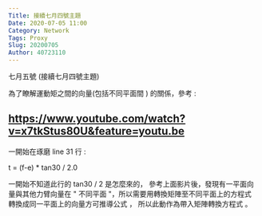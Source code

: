 ```yaml
---
Title: 接續七月四號主題
Date: 2020-07-05 11:00
Category: Network
Tags: Proxy
Slug: 20200705
Author: 40723110
---
```


七月五號
(接續七月四號主題)

為了瞭解運動矩之間的向量(包括不同平面間 ) 的關係，參考 : 

https://www.youtube.com/watch?v=x7tkStus80U&feature=youtu.be
----

一開始在琢磨 line 31 行 :

t = (f-e) * tan30 / 2.0

一開始不知道此行的 tan30 / 2 是怎麼來的， 參考上面影片後，發現有一平面向量與其他力臂向量在 " 不同平面 "，所以需要用轉換矩陣至不同平面上的方程式 轉換成同一平面上的向量方可推導公式 ， 所以此動作為帶入矩陣轉換方程式 。
